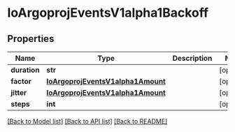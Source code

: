 # IoArgoprojEventsV1alpha1Backoff

## Properties
Name | Type | Description | Notes
------------ | ------------- | ------------- | -------------
**duration** | **str** |  | [optional] 
**factor** | [**IoArgoprojEventsV1alpha1Amount**](IoArgoprojEventsV1alpha1Amount.md) |  | [optional] 
**jitter** | [**IoArgoprojEventsV1alpha1Amount**](IoArgoprojEventsV1alpha1Amount.md) |  | [optional] 
**steps** | **int** |  | [optional] 

[[Back to Model list]](../README.md#documentation-for-models) [[Back to API list]](../README.md#documentation-for-api-endpoints) [[Back to README]](../README.md)


